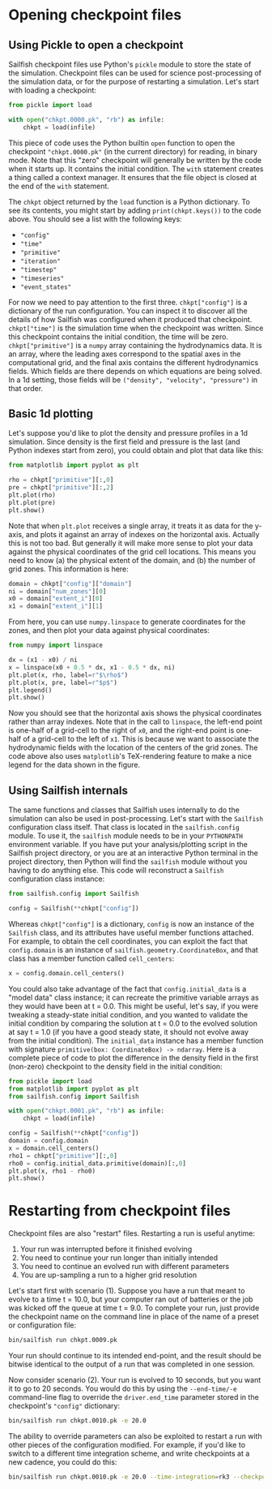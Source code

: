 # Opening checkpoint files

## Using Pickle to open a checkpoint

Sailfish checkpoint files use Python's `pickle` module to store the state of
the simulation. Checkpoint files can be used for science post-processing of the
simulation data, or for the purpose of restarting a simulation. Let's start
with loading a checkpoint:

```python
from pickle import load

with open("chkpt.0000.pk", "rb") as infile:
    chkpt = load(infile)
```

This piece of code uses the Python builtin `open` function to open the
checkpoint `"chkpt.0000.pk"` (in the current directory) for reading, in binary
mode. Note that this "zero" checkpoint will generally be written by the code
when it starts up. It contains the initial condition. The `with` statement
creates a thing called a context manager. It ensures that the file object is
closed at the end of the `with` statement.

The `chkpt` object returned by the `load` function is a Python dictionary. To
see its contents, you might start by adding `print(chkpt.keys())` to the code
above. You should see a list with the following keys:

- `"config"`
- `"time"`
- `"primitive"`
- `"iteration"`
- `"timestep"`
- `"timeseries"`
- `"event_states"`

For now we need to pay attention to the first three. `chkpt["config"]` is a
dictionary of the run configuration. You can inspect it to discover all the
details of how Sailfish was configured when it produced that checkpoint.
`chkpt["time"]` is the simulation time when the checkpoint was written. Since
this checkpoint contains the initial condition, the time will be zero.
`chkpt["primitive"]` is a `numpy` array containing the hydrodynamics data. It
is an array, where the leading axes correspond to the spatial axes in the
computational grid, and the final axis contains the different hydrodynamics
fields. Which fields are there depends on which equations are being solved. In
a 1d setting, those fields will be `("density", "velocity", "pressure")` in
that order.

## Basic 1d plotting    

Let's suppose you'd like to plot the density and pressure profiles in a 1d
simulation. Since density is the first field and pressure is the last (and
Python indexes start from zero), you could obtain and plot that data like this:

```python
from matplotlib import pyplot as plt

rho = chkpt["primitive"][:,0]
pre = chkpt["primitive"][:,2]
plt.plot(rho)
plt.plot(pre)
plt.show()
```

Note that when `plt.plot` receives a single array, it treats it as data for the
y-axis, and plots it against an array of indexes on the horizontal axis.
Actually this is not too bad. But generally it will make more sense to plot
your data against the physical coordinates of the grid cell locations. This
means you need to know (a) the physical extent of the domain, and (b) the
number of grid zones. This information is here:

```python
domain = chkpt["config"]["domain"]
ni = domain["num_zones"][0]
x0 = domain["extent_i"][0]
x1 = domain["extent_i"][1]
```

From here, you can use `numpy.linspace` to generate coordinates for the zones,
and then plot your data against physical coordinates:

```python
from numpy import linspace

dx = (x1 - x0) / ni
x = linspace(x0 + 0.5 * dx, x1 - 0.5 * dx, ni)
plt.plot(x, rho, label=r"$\rho$")
plt.plot(x, pre, label=r"$p$")
plt.legend()
plt.show()
```

Now you should see that the horizontal axis shows the physical coordinates
rather than array indexes. Note that in the call to `linspace`, the left-end
point is one-half of a grid-cell to the right of `x0`, and the right-end point
is one-half of a grid-cell to the left of `x1`. This is because we want to
associate the hydrodynamic fields with the location of the centers of the grid
zones. The code above also uses `matplotlib`'s TeX-rendering feature to make a
nice legend for the data shown in the figure.

## Using Sailfish internals

The same functions and classes that Sailfish uses internally to do the
simulation can also be used in post-processing. Let's start with the `Sailfish`
configuration class itself. That class is located in the `sailfish.config`
module. To use it, the `sailfish` module needs to be in your `PYTHONPATH`
environment variable. If you have put your analysis/plotting script in the
Sailfish project directory, or you are at an interactive Python terminal in the
project directory, then Python will find the `sailfish` module without you
having to do anything else. This code will reconstruct a `Sailfish`
configuration class instance:

```python
from sailfish.config import Sailfish

config = Sailfish(**chkpt["config"])
```

Whereas `chkpt["config"]` is a dictionary, `config` is now an instance of the
`Sailfish` class, and its attributes have useful member functions attached.
For example, to obtain the cell coordinates, you can exploit the fact that
`config.domain` is an instance of `sailfish.geometry.CoordinateBox`, and that
class has a member function called `cell_centers`:

```python
x = config.domain.cell_centers()
```

You could also take advantage of the fact that `config.initial_data` is a
"model data" class instance; it can recreate the primitive variable arrays as
they would have been at t = 0.0. This might be useful, let's say, if you were
tweaking a steady-state initial condition, and you wanted to validate the
initial condition by comparing the solution at t = 0.0 to the evolved solution
at say t = 1.0 (if you have a good steady state, it should not evolve away from
the initial condition). The `initial_data` instance has a member function with
signature `primitive(box: CoordinateBox) -> ndarray`. Here is a complete piece
of code to plot the difference in the density field in the first (non-zero)
checkpoint to the density field in the initial condition:

```python
from pickle import load
from matplotlib import pyplot as plt
from sailfish.config import Sailfish

with open("chkpt.0001.pk", "rb") as infile:
    chkpt = load(infile)

config = Sailfish(**chkpt["config"])
domain = config.domain
x = domain.cell_centers()
rho1 = chkpt["primitive"][:,0]
rho0 = config.initial_data.primitive(domain)[:,0]
plt.plot(x, rho1 - rho0)
plt.show()
```


# Restarting from checkpoint files

Checkpoint files are also "restart" files. Restarting a run is useful anytime:

1. Your run was interrupted before it finished evolving
2. You need to continue your run longer than initially intended
3. You need to continue an evolved run with different parameters
4. You are up-sampling a run to a higher grid resolution

Let's start first with scenario (1). Suppose you have a run that meant to
evolve to a time t = 10.0, but your computer ran out of batteries or the job
was kicked off the queue at time t = 9.0. To complete your run, just provide
the checkpoint name on the command line in place of the name of a preset or
configuration file:

```bash
bin/sailfish run chkpt.0009.pk
```

Your run should continue to its intended end-point, and the result should be
bitwise identical to the output of a run that was completed in one session.

Now consider scenario (2). Your run is evolved to 10 seconds, but you want it
to go to 20 seconds. You would do this by using the `--end-time/-e`
command-line flag to override the `driver.end_time` parameter stored in the
checkpoint's `"config"` dictionary:

```bash
bin/sailfish run chkpt.0010.pk -e 20.0
```

The ability to override parameters can also be exploited to restart a run with
other pieces of the configuration modified. For example, if you'd like to
switch to a different time integration scheme, and write checkpoints at a new
cadence, you could do this:

```bash
bin/sailfish run chkpt.0010.pk -e 20.0 --time-integration=rk3 --checkpoint=0.01
```
